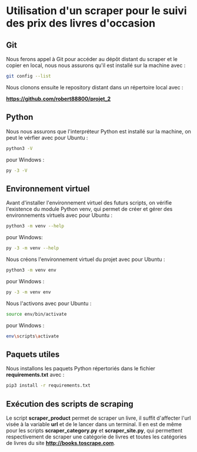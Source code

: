 # Utilisation d'un scraper pour le suivi des prix des livres d'occasion

## Git

Nous ferons appel à Git pour accéder au dépôt distant du scraper et le copier en local, nous nous assurons qu'il est installé sur la machine avec : 

```sh
git config --list
 ```

Nous clonons ensuite le repository distant dans un répertoire local avec :

__https://github.com/robert88800/projet_2__

## Python

Nous nous assurons que l'interpréteur Python est installé sur la machine, on peut le vérfier avec pour Ubuntu :

```sh
python3 -V
```

pour Windows :

```sh
py -3 -V
```

## Environnement virtuel

Avant d'installer l'environnement virtuel des futurs scripts, on vérifie l'existence du module Python venv, qui permet de créer et gérer des environnements virtuels avec pour Ubuntu :

```sh
python3 -m venv --help 
```

pour Windows:

```sh
py -3 -m venv --help
```

Nous créons l'environnement virtuel du projet avec pour Ubuntu :

```sh
python3 -m venv env
```

pour Windows :

```sh
py -3 -m venv env
```

Nous l'activons avec pour Ubuntu :

```sh
source env/bin/activate
```

pour Windows : 

```sh
env\scripts\activate
```

## Paquets utiles

Nous installons les paquets Python répertoriés dans le fichier __requirements.txt__ avec :

```sh
pip3 install -r requirements.txt
```

## Exécution des scripts de scraping

Le script __scraper_product__ permet de scraper un livre, il suffit d'affecter l'url visée à la variable __url__ et de le lancer dans un terminal. Il en est  de même pour les scripts __scraper_category.py__ et __scraper_site.py__, qui permettent respectivement de scraper une catégorie de livres et toutes les catégories de livres du site __http://books.toscrape.com__.
